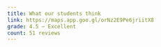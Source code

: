 ```yaml
---
title: What our students think
link: https://maps.app.goo.gl/orNz2E9Pe6jriitX8
grade: 4.5 – Excellent
count: 51 reviews
---
```

